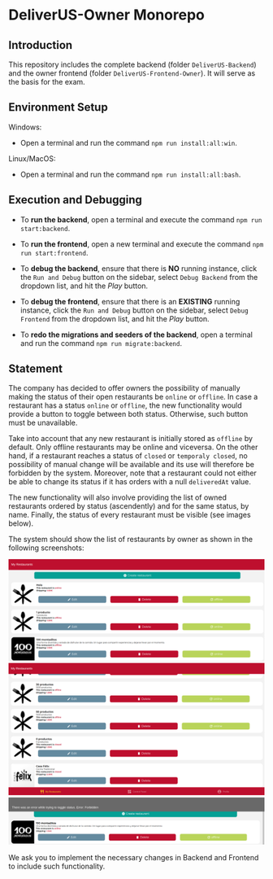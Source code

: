 # DeliverUS-Owner Monorepo

## Introduction

This repository includes the complete backend (folder `DeliverUS-Backend`) and the owner frontend (folder `DeliverUS-Frontend-Owner`). It will serve as the basis for the exam.

## Environment Setup

Windows:

* Open a terminal and run the command `npm run install:all:win`.

Linux/MacOS:

* Open a terminal and run the command `npm run install:all:bash`.

## Execution and Debugging

* To **run the backend**, open a terminal and execute the command `npm run start:backend`.

* To **run the frontend**, open a new terminal and execute the command `npm run start:frontend`.

* To **debug the backend**, ensure that there is **NO** running instance, click the `Run and Debug` button on the sidebar, select `Debug Backend` from the dropdown list, and hit the *Play* button.

* To **debug the frontend**, ensure that there is an **EXISTING** running instance, click the `Run and Debug` button on the sidebar, select `Debug Frontend` from the dropdown list, and hit the *Play* button.

* To **redo the migrations and seeders of the backend**, open a terminal and run the command `npm run migrate:backend`.

## Statement

The company has decided to offer owners the possibility of manually making the status of their open restaurants be `online` or `offline`. In case a restaurant has a status `online` or `offline`, the new functionality would provide a button to toggle between both status. Otherwise, such button must be unavailable.

Take into account that any new restaurant is initially stored as `offline` by default. Only offline restaurants may be online and viceversa. On the other hand, if a restaurant reaches a status of `closed` or `temporaly closed`, no possibility of manual change will be available and its use will therefore be forbidden by the system. Moreover, note that a restaurant could not either be able to change its status if it has orders with a null `deliveredAt` value.

The new functionality will also involve providing the list of owned restaurants ordered by status (ascendently) and for the same status, by name. Finally, the status of every restaurant must be visible (see images below).

The system should show the list of restaurants by owner as shown in the following screenshots:

<img alt="Image1" src="assets/image1.png">

<img alt="Image2" src="assets/image2.png">

<img alt="Image2" src="assets/image3.png">

We ask you to implement the necessary changes in Backend and Frontend to include such functionality.
